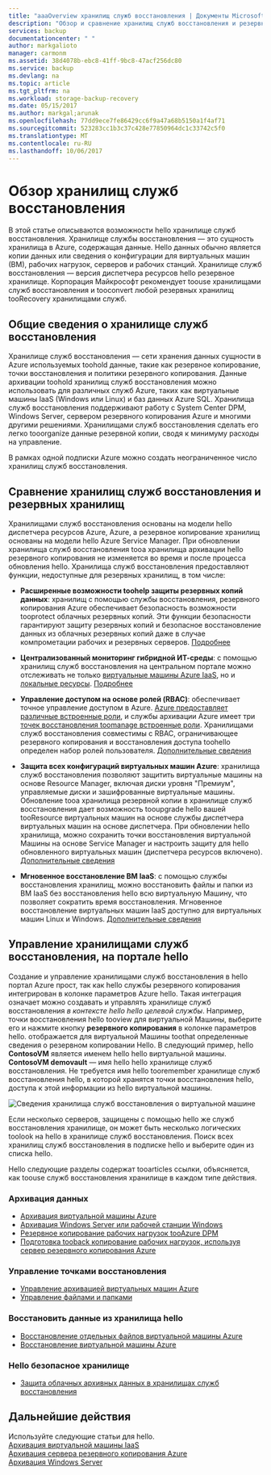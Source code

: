 ```yaml
---
title: "aaaOverview хранилищ служб восстановления | Документы Microsoft"
description: "Обзор и сравнение хранилищ служб восстановления и резервных хранилищ Azure."
services: backup
documentationcenter: " "
author: markgalioto
manager: carmonm
ms.assetid: 38d4078b-ebc8-41ff-9bc8-47acf256dc80
ms.service: backup
ms.devlang: na
ms.topic: article
ms.tgt_pltfrm: na
ms.workload: storage-backup-recovery
ms.date: 05/15/2017
ms.author: markgal;arunak
ms.openlocfilehash: 77dd9ece7fe86429cc6f9a47a68b5150a1f4af71
ms.sourcegitcommit: 523283cc1b3c37c428e77850964dc1c33742c5f0
ms.translationtype: MT
ms.contentlocale: ru-RU
ms.lasthandoff: 10/06/2017
---
```

# <a name="recovery-services-vaults-overview"></a>Обзор хранилищ служб восстановления

В этой статье описываются возможности hello хранилище служб восстановления. Хранилище службы восстановления — это сущность хранилища в Azure, содержащая данные. Hello данных обычно является копии данных или сведения о конфигурации для виртуальных машин (ВМ), рабочих нагрузок, серверов и рабочих станций. Хранилище служб восстановления — версия диспетчера ресурсов hello резервное хранилище. Корпорация Майкрософт рекомендует toouse хранилищами служб восстановления и tooconvert любой резервных хранилищ tooRecovery хранилищами служб.

## <a name="what-is-a-recovery-services-vault"></a>Общие сведения о хранилище служб восстановления

Хранилище служб восстановления — сети хранения данных сущности в Azure используемых toohold данные, такие как резервное копирование, точки восстановления и политики резервного копирования. Данные архивации toohold хранилищ служб восстановления можно использовать для различных служб Azure, таких как виртуальные машины IaaS (Windows или Linux) и баз данных Azure SQL. Хранилища служб восстановления поддерживают работу с System Center DPM, Windows Server, сервером резервного копирования Azure и многими другими решениями. Хранилищами служб восстановления сделать его легко tooorganize данные резервной копии, сводя к минимуму расходы на управление.

В рамках одной подписки Azure можно создать неограниченное число хранилищ служб восстановления.

## <a name="comparing-recovery-services-vaults-and-backup-vaults"></a>Сравнение хранилищ служб восстановления и резервных хранилищ

Хранилищами служб восстановления основаны на модели hello диспетчера ресурсов Azure, Azure, а резервное копирование хранилищ основаны на модели hello Azure Service Manager. При обновлении хранилища служб восстановления tooa хранилища архивации hello резервного копирования не изменяется во время и после процесса обновления hello. Хранилища служб восстановления предоставляют функции, недоступные для резервных хранилищ, в том числе:

- **Расширенные возможности toohelp защиты резервных копий данных**: хранилищ с помощью службы восстановления, резервного копирования Azure обеспечивает безопасность возможности tooprotect облачных резервных копий. Эти функции безопасности гарантируют защиту резервных копий и безопасное восстановление данных из облачных резервных копий даже в случае компрометации рабочих и резервных серверов. [Подробнее](backup-azure-security-feature.md)

- **Централизованный мониторинг гибридной ИТ-среды**: с помощью хранилищ служб восстановления на центральном портале можно отслеживать не только [виртуальные машины Azure IaaS](backup-azure-manage-vms.md), но и [локальные ресурсы](backup-azure-manage-windows-server.md#manage-backup-items). [Подробнее](http://azure.microsoft.com/blog/alerting-and-monitoring-for-azure-backup)

- **Управление доступом на основе ролей (RBAC)**: обеспечивает точное управление доступом в Azure. [Azure предоставляет различные встроенные роли](../active-directory/role-based-access-built-in-roles.md), и службы архивации Azure имеет три [точек восстановления toomanage встроенные роли](backup-rbac-rs-vault.md). Хранилищами служб восстановления совместимы с RBAC, ограничивающее резервного копирования и восстановления доступа toohello определен набор ролей пользователя. [Дополнительные сведения](backup-rbac-rs-vault.md)

- **Защита всех конфигураций виртуальных машин Azure**: хранилища служб восстановления позволяют защитить виртуальные машины на основе Resource Manager, включая диски уровня "Премиум", управляемые диски и зашифрованные виртуальные машины. Обновление tooa хранилища резервной копии в хранилище служб восстановления дает возможность tooupgrade hello вашей tooResource виртуальных машин на основе службы диспетчера виртуальных машин на основе диспетчера. При обновлении hello хранилища, можно сохранить точки восстановления виртуальной Машины на основе Service Manager и настроить защиту для hello обновленного виртуальных машин (диспетчера ресурсов включено). [Дополнительные сведения](http://azure.microsoft.com/blog/azure-backup-recovery-services-vault-ga)

- **Мгновенное восстановление ВМ IaaS**: с помощью службы восстановления хранилищ, можно восстановить файлы и папки из ВМ IaaS без восстановления hello всю виртуальную Машину, что позволяет сократить время восстановления. Мгновенное восстановление виртуальных машин IaaS доступно для виртуальных машин Linux и Windows. [Дополнительные сведения](http://azure.microsoft.com/blog/instant-file-recovery-from-azure-linux-vm-backup-using-azure-backup-preview)

## <a name="managing-your-recovery-services-vaults-in-hello-portal"></a>Управление хранилищами служб восстановления, на портале hello
Создание и управление хранилищами служб восстановления в hello портал Azure прост, так как hello службы резервного копирования интегрирован в колонке параметров Azure hello. Такая интеграция означает можно создавать и управлять хранилище служб восстановления *в контексте hello hello целевой службы*. Например, точки восстановления hello tooview для виртуальной Машины, выберите его и нажмите кнопку **резервного копирования** в колонке параметров hello. отображается для виртуальной Машины toothat определенные сведения о резервном копировании Hello. В следующий пример, hello **ContosoVM** является именем hello hello виртуальной машины. **ContosoVM demovault** — имя hello hello хранилище служб восстановления. Не требуется имя hello tooremember хранилище служб восстановления hello, в которой хранятся точки восстановления hello, доступа к этой информации из hello виртуальной машины.  

![Сведения хранилища служб восстановления о виртуальной машине](./media/backup-azure-recovery-services-vault-overview/rs-vault-in-context.png)

Если несколько серверов, защищены с помощью hello же служб восстановления хранилище, он может быть несколько логических toolook на hello в хранилище служб восстановления. Поиск всех хранилищ служб восстановления в подписке hello и выберите один из списка hello.

Hello следующие разделы содержат tooarticles ссылки, объясняется, как toouse служб восстановления хранилище в каждом типе действия.

### <a name="back-up-data"></a>Архивация данных
- [Архивация виртуальной машины Azure](backup-azure-vms-first-look-arm.md)
- [Архивация Windows Server или рабочей станции Windows](backup-try-azure-backup-in-10-mins.md)
- [Резервное копирование рабочих нагрузок tooAzure DPM](backup-azure-dpm-introduction.md)
- [Подготовка tooback копирование рабочих нагрузок, используя сервер резервного копирования Azure](backup-azure-microsoft-azure-backup.md)

### <a name="manage-recovery-points"></a>Управление точками восстановления
- [Управление архивацией виртуальных машин Azure](backup-azure-manage-vms.md)
- [Управление файлами и папками](backup-azure-manage-windows-server.md)

### <a name="restore-data-from-hello-vault"></a>Восстановить данные из хранилища hello
- [Восстановление отдельных файлов виртуальной машины Azure](backup-azure-restore-files-from-vm.md)
- [Восстановление виртуальной машины Azure](backup-azure-arm-restore-vms.md)

### <a name="secure-hello-vault"></a>Hello безопасное хранилище
- [Защита облачных архивных данных в хранилищах служб восстановления](backup-azure-security-feature.md)



## <a name="next-steps"></a>Дальнейшие действия
Используйте следующие статьи для hello.</br>
[Архивация виртуальной машины IaaS](backup-azure-arm-vms-prepare.md)</br>
[Архивация сервера резервного копирования Azure](backup-azure-microsoft-azure-backup.md)</br>
[Архивация Windows Server](backup-configure-vault.md)
